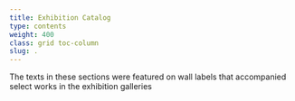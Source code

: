```yaml
---
title: Exhibition Catalog
type: contents
weight: 400
class: grid toc-column
slug: .
---
```


The texts in these sections were featured on wall labels that accompanied select works in the exhibition galleries
